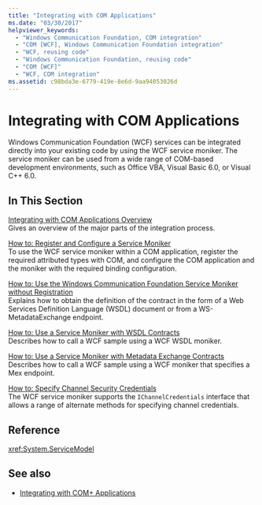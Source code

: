 ```yaml
---
title: "Integrating with COM Applications"
ms.date: "03/30/2017"
helpviewer_keywords: 
  - "Windows Communication Foundation, COM integration"
  - "COM [WCF], Windows Communication Foundation integration"
  - "WCF, reusing code"
  - "Windows Communication Foundation, reusing code"
  - "COM [WCF]"
  - "WCF, COM integration"
ms.assetid: c98bda3e-6779-419e-8e6d-9aa94053026d
---
```

# Integrating with COM Applications

Windows Communication Foundation (WCF) services can be integrated directly into your existing code by using the WCF service moniker. The service moniker can be used from a wide range of COM-based development environments, such as Office VBA, Visual Basic 6.0, or Visual C++ 6.0.  
  
## In This Section  

 [Integrating with COM Applications Overview](integrating-with-com-applications-overview.md)  
 Gives an overview of the major parts of the integration process.  
  
 [How to: Register and Configure a Service Moniker](how-to-register-and-configure-a-service-moniker.md)  
 To use the WCF service moniker within a COM application, register the required attributed types with COM, and configure the COM application and the moniker with the required binding configuration.  
  
 [How to: Use the Windows Communication Foundation Service Moniker without Registration](use-the-wcf-service-moniker-without-registration.md)  
 Explains how to obtain the definition of the contract in the form of a Web Services Definition Language (WSDL) document or from a WS-MetadataExchange endpoint.  
  
 [How to: Use a Service Moniker with WSDL Contracts](how-to-use-a-service-moniker-with-wsdl-contracts.md)  
 Describes how to call a WCF sample using a WCF WSDL moniker.  
  
 [How to: Use a Service Moniker with Metadata Exchange Contracts](how-to-use-a-service-moniker-with-metadata-exchange-contracts.md)  
 Describes how to call a WCF sample using a WCF moniker that specifies a Mex endpoint.  
  
 [How to: Specify Channel Security Credentials](how-to-specify-channel-security-credentials.md)  
 The WCF service moniker supports the `IChannelCredentials` interface that allows a range of alternate methods for specifying channel credentials.  
  
## Reference  

 <xref:System.ServiceModel>  
  
## See also

- [Integrating with COM+ Applications](integrating-with-com-plus-applications.md)
